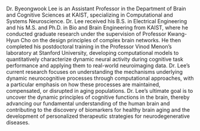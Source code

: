 Dr. Byeongwook Lee is an Assistant Professor in the Department of Brain and Cognitive Sciences at KAIST, specializing in Computational and Systems Neuroscience.
Dr. Lee received his B.S. in Electrical Engineering and his M.S. and Ph.D. in Bio and Brain Engineering from KAIST, where he conducted graduate research under the supervision of Professor Kwang-Hyun Cho on the design principles of complex brain networks. He then completed his postdoctoral training in the Professor Vinod Menon’s laboratory at Stanford University, developing computational models to quantitatively characterize dynamic neural activity during cognitive task performance and applying them to real-world neuroimaging data.
Dr. Lee’s current research focuses on understanding the mechanisms underlying dynamic neurocognitive processes through computational approaches, with a particular emphasis on how these processes are maintained, compensated, or disrupted in aging populations.
Dr. Lee’s ultimate goal is to uncover the dynamic principles of cognitive functions in the brain, thereby advancing our fundamental understanding of the human brain and contributing to the discovery of biomarkers for healthy brain aging and the development of personalized therapeutic strategies for neurodegenerative diseases.
